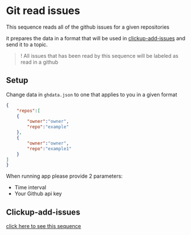 # Git read issues

This sequence reads all of the github issues for a given repositories

it prepares the data in a format that will be used in [clickup-add-issues]() and send it to a topic.

> ! All issues that has been read by this sequence will be labeled as read in a github

## Setup

Change data in `ghdata.json` to one that applies to you in a given format

```json
{
    "repos":[
    {
        "owner":"owner",
        "repo":"example"
    },
    {
        "owner":"owner",
        "repo":"example1"
    }
]
}
```

When running app please provide 2 parameters:

- Time interval
- Your Github api key

## Clickup-add-issues

[click here to see this sequence]()

